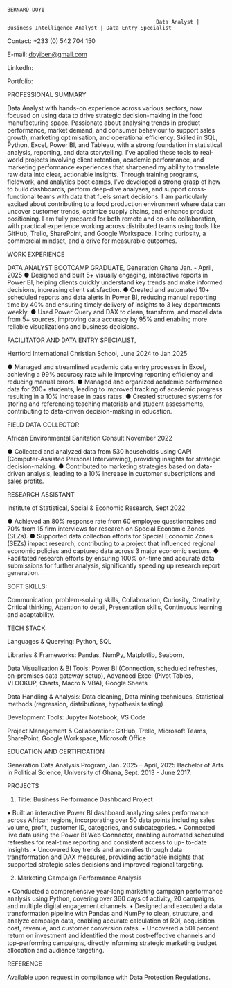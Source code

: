                                                                             BERNARD DOYI

                                                    Data Analyst | Business Intelligence Analyst | Data Entry Specialist 

Contact: +233 (0) 542 704 150 

E-mail: doyiben@gmail.com 

LinkedIn: 

Portfolio: 

PROFESSIONAL SUMMARY

Data Analyst with hands-on experience across various sectors, now focused on using data to drive strategic decision-making in the food manufacturing space. Passionate about analysing trends in product performance, market demand, and consumer behaviour to support sales growth, marketing optimisation, and operational efficiency. Skilled in SQL, Python, Excel, Power BI, and Tableau, with a strong foundation in statistical analysis, reporting, and data storytelling. I’ve applied these tools to real-world projects involving client retention, academic performance, and marketing performance experiences that sharpened my ability to translate raw data into clear, actionable insights. Through training programs, fieldwork, and analytics boot camps, I’ve developed a strong grasp of how to build dashboards, perform deep-dive analyses, and support cross-functional teams with data that fuels smart decisions. I am particularly excited about contributing to a food production environment where data can uncover customer trends, optimize supply chains, and enhance product positioning. I am fully prepared for both remote and on-site collaboration, with practical experience working across distributed teams using tools like GitHub, Trello, SharePoint, and Google Workspace. I bring curiosity, a commercial mindset, and a drive for measurable outcomes. 

WORK EXPERIENCE

DATA ANALYST BOOTCAMP GRADUATE,
Generation Ghana	Jan. - April, 2025
●	Designed and built 5+ visually engaging, interactive reports in Power BI, helping clients quickly understand key trends and make informed decisions, increasing client satisfaction.
●	Created and automated 10+ scheduled reports and data alerts in Power BI, reducing manual reporting time by 40% and ensuring timely delivery of insights to 3 key departments weekly.
●	Used Power Query and DAX to clean, transform, and model data from 5+ sources, improving data accuracy by 95% and enabling more reliable visualizations and business decisions.


FACILITATOR AND DATA ENTRY SPECIALIST,

Hertford International Christian School, June 2024 to Jan 2025

●	Managed and streamlined academic data entry processes in Excel, achieving a 99% accuracy rate while improving reporting efficiency and reducing manual errors.
●	Managed and organized academic performance data for 200+ students, leading to improved tracking of academic progress resulting in a 10% increase in pass rates.
●	Created structured systems for storing and referencing teaching materials and student assessments, contributing to data-driven decision-making in education.

FIELD DATA COLLECTOR

African Environmental Sanitation Consult	November 2022

●	Collected and analyzed data from 530 households using CAPI (Computer-Assisted Personal Interviewing), providing insights for strategic decision-making.
●	Contributed to marketing strategies based on data-driven analysis, leading to a 10% increase in customer subscriptions and sales profits.

RESEARCH ASSISTANT

Institute of Statistical, Social & Economic Research, Sept 2022

●	Achieved an 80% response rate from 60 employee questionnaires and 70% from 15 firm interviews for research on Special Economic Zones (SEZs).
●	Supported data collection efforts for Special Economic Zones (SEZs) impact research, contributing to a project that influenced regional economic policies and captured data across 3 major economic sectors.
●	Facilitated research efforts by ensuring 100% on-time and accurate data submissions for further analysis, significantly speeding up research report generation.

SOFT SKILLS: 

Communication, problem-solving skills, Collaboration, Curiosity, Creativity, Critical thinking, Attention to detail, Presentation skills, Continuous learning and adaptability.

TECH STACK:

Languages & Querying: Python, SQL 

Libraries & Frameworks: Pandas, NumPy, Matplotlib, Seaborn, 

Data Visualisation & BI Tools: Power BI (Connection, scheduled refreshes, on-premises data gateway setup), Advanced Excel (Pivot Tables, VLOOKUP, Charts, Macro & VBA), Google Sheets 

Data Handling & Analysis: Data cleaning, Data mining techniques, Statistical methods (regression, distributions, hypothesis testing) 

Development Tools: Jupyter Notebook, VS Code

Project Management & Collaboration: GitHub, Trello, Microsoft Teams, SharePoint, Google Workspace, Microsoft Office

EDUCATION AND CERTIFICATION

Generation Data Analysis Program, Jan. 2025 – April, 2025
Bachelor of Arts in Political Science, University of Ghana, Sept. 2013 - June 2017.

PROJECTS

1.	Title: Business Performance Dashboard Project
   
•	Built an interactive Power BI dashboard analyzing sales performance across African regions, incorporating over 50 data points including sales volume, profit, customer ID, categories, and subcategories.
•	Connected live data using the Power BI Web Connector, enabling automated scheduled refreshes for real-time reporting and consistent access to up- to-date insights.
•	Uncovered key trends and anomalies through data transformation and DAX measures, providing actionable insights that supported strategic sales decisions and improved regional targeting.

2. Marketing Campaign Performance Analysis
      
•	Conducted a comprehensive year-long marketing campaign performance analysis using Python, covering over 360 days of activity, 20 campaigns, and multiple digital engagement channels.
•	Designed and executed a data transformation pipeline with Pandas and NumPy to clean, structure, and analyze campaign data, enabling accurate calculation of ROI, acquisition cost, revenue, and customer conversion rates.
•	Uncovered a 501 percent return on investment and identified the most cost-effective channels and top-performing campaigns, directly informing strategic marketing budget allocation and audience targeting.

REFERENCE

Available upon request in compliance with Data Protection Regulations.
 

